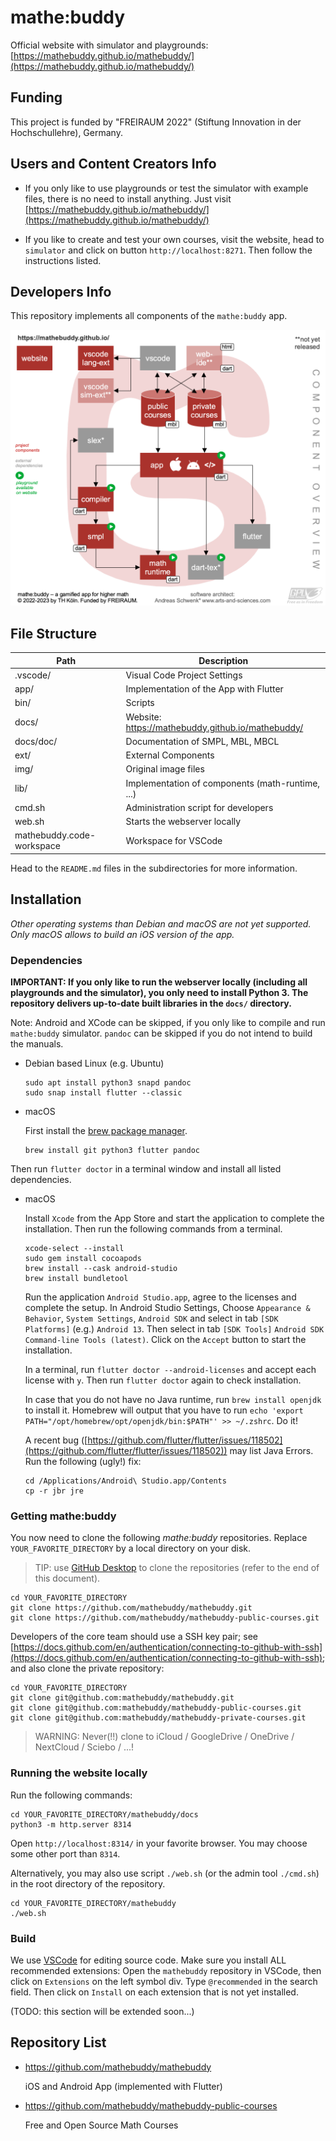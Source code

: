 # mathe:buddy

Official website with simulator and playgrounds: [https://mathebuddy.github.io/mathebuddy/](https://mathebuddy.github.io/mathebuddy/)

## Funding

This project is funded by "FREIRAUM 2022" (Stiftung Innovation in der Hochschullehre), Germany.

## Users and Content Creators Info

- If you only like to use playgrounds or test the simulator with example files, there is no need to install anything. Just visit [https://mathebuddy.github.io/mathebuddy/](https://mathebuddy.github.io/mathebuddy/)

- If you like to create and test your own courses, visit the website, head to `simulator` and click on button `http://localhost:8271`. Then follow the instructions listed.

## Developers Info

This repository implements all components of the `mathe:buddy` app.

<!-- for the iOS App Store and Google Playground.-->

![](img/mathebuddy-comp-diag.png)

## File Structure

| Path                      | Description                                       |
| ------------------------- | ------------------------------------------------- |
| .vscode/                  | Visual Code Project Settings                      |
| app/                      | Implementation of the App with Flutter            |
| bin/                      | Scripts                                           |
| docs/                     | Website: https://mathebuddy.github.io/mathebuddy/ |
| docs/doc/                 | Documentation of SMPL, MBL, MBCL                  |
| ext/                      | External Components                               |
| img/                      | Original image files                              |
| lib/                      | Implementation of components (math-runtime, ...)  |
| cmd.sh                    | Administration script for developers              |
| web.sh                    | Starts the webserver locally                      |
| mathebuddy.code-workspace | Workspace for VSCode                              |

Head to the `README.md` files in the subdirectories for more information.

## Installation

_Other operating systems than Debian and macOS are not yet supported. Only macOS allows to build an iOS version of the app._

### Dependencies

**IMPORTANT: If you only like to run the webserver locally (including all playgrounds and the simulator), you only need to install Python 3. The repository delivers up-to-date built libraries in the `docs/` directory.**

<!-- TODO: android SDK, XCode, ... -->

Note: Android and XCode can be skipped, if you only like to compile and run `mathe:buddy` simulator. `pandoc` can be skipped if you do not intend to build the manuals.

- Debian based Linux (e.g. Ubuntu)

  ```
  sudo apt install python3 snapd pandoc
  sudo snap install flutter --classic
  ```

- macOS

  First install the [brew package manager](https://brew.sh).

  ```
  brew install git python3 flutter pandoc
  ```

Then run `flutter doctor` in a terminal window and install all listed dependencies.

- macOS

  Install `Xcode` from the App Store and start the application to complete the installation.
  Then run the following commands from a terminal.

  ```
  xcode-select --install
  sudo gem install cocoapods
  brew install --cask android-studio
  brew install bundletool
  ```

  Run the application `Android Studio.app`, agree to the licenses and complete the setup.
  In Android Studio Settings, Choose `Appearance & Behavior`, `System Settings`, `Android SDK` and select in tab `[SDK Platforms]` (e.g.) `Android 13`. Then select in tab `[SDK Tools]` `Android SDK Command-line Tools (latest)`. Click on the `Accept` button to start the installation.

  In a terminal, run `flutter doctor --android-licenses` and accept each license with `y`. Then run `flutter doctor` again to check installation.

  In case that you do not have no Java runtime, run `brew install openjdk` to install it. Homebrew will output that you have to run `echo 'export PATH="/opt/homebrew/opt/openjdk/bin:$PATH"' >> ~/.zshrc`. Do it!

  A recent bug ([https://github.com/flutter/flutter/issues/118502](https://github.com/flutter/flutter/issues/118502)) may list Java Errors. Run the following (ugly!) fix:

  ```
  cd /Applications/Android\ Studio.app/Contents
  cp -r jbr jre
  ```

  <!-- In case of Java Errors, run `export JAVA_HOME=/Applications/Android\ Studio.app/Contents/jbr/Contents/Home` and then run `flutter doctor` again.-->

### Getting mathe:buddy

You now need to clone the following _mathe:buddy_ repositories. Replace `YOUR_FAVORITE_DIRECTORY` by a local directory on your disk.

> TIP: use [GitHub Desktop](https://desktop.github.com) to clone the repositories (refer to the end of this document).

```
cd YOUR_FAVORITE_DIRECTORY
git clone https://github.com/mathebuddy/mathebuddy.git
git clone https://github.com/mathebuddy/mathebuddy-public-courses.git
```

Developers of the core team should use a SSH key pair; see
[https://docs.github.com/en/authentication/connecting-to-github-with-ssh](https://docs.github.com/en/authentication/connecting-to-github-with-ssh); and also clone the private repository:

```
cd YOUR_FAVORITE_DIRECTORY
git clone git@github.com:mathebuddy/mathebuddy.git
git clone git@github.com:mathebuddy/mathebuddy-public-courses.git
git clone git@github.com:mathebuddy/mathebuddy-private-courses.git
```

> WARNING: Never(!!) clone to iCloud / GoogleDrive / OneDrive / NextCloud / Sciebo / ...!

### Running the website locally

Run the following commands:

```
cd YOUR_FAVORITE_DIRECTORY/mathebuddy/docs
python3 -m http.server 8314
```

Open `http://localhost:8314/` in your favorite browser. You may choose some other port than `8314`.

Alternatively, you may also use script `./web.sh` (or the admin tool `./cmd.sh`) in the root directory of the repository.

```
cd YOUR_FAVORITE_DIRECTORY/mathebuddy
./web.sh
```

### Build

We use [VSCode](https://code.visualstudio.com) for editing source code.
Make sure you install ALL recommended extensions: Open the `mathebuddy` repository in VSCode, then click on `Extensions` on the left symbol div. Type `@recommended` in the search field. Then click on `Install` on each extension that is not yet installed.

(TODO: this section will be extended soon...)

## Repository List

<!--List of all repositories
Also consider the other repositories of this GitHub account. You will find a list below.-->

- https://github.com/mathebuddy/mathebuddy

  iOS and Android App (implemented with Flutter)

- https://github.com/mathebuddy/mathebuddy-public-courses

  Free and Open Source Math Courses

<!--
- https://github.com/mathebuddy/mathebuddy-downloads

  Downloadable toolchains and data for the mathe:buddy app (e.g. VSCode Plugins)

- https://github.com/mathebuddy/mathebuddy-compiler

  Course Description Language Compiler (converts human-readable course definitions into a machine-oriented language)

- https://github.com/mathebuddy/mathebuddy-smpl

  Simple Math Programming Language (SMPL) for the Web (used to create random math questions)

- https://github.com/mathebuddy/mathebuddy-simulator

  Course Simulator with Debugging Features (used in the web IDE and the VSCode plugins)

- https://github.com/mathebuddy/mathebuddy-math-runtime

  Simple Math Runtime for the App (partly based on SMPL)

- https://github.com/mathebuddy/mathebuddy-ide

  Web Editor to compose Courses for the App

- https://github.com/mathebuddy/mathebuddy-vscode-lang-ext

  Language Extension for Visual Studio Code (syntax and semantical highlighting)

- https://github.com/mathebuddy/mathebuddy-vscode-sim-ext

  Simulator Extension for Visual Studio Code (simulation)

- https://github.com/mathebuddy/mathebuddy-website

  Website for the MatheBuddy App (https://app.f07-its.fh-koeln.de)
-->
